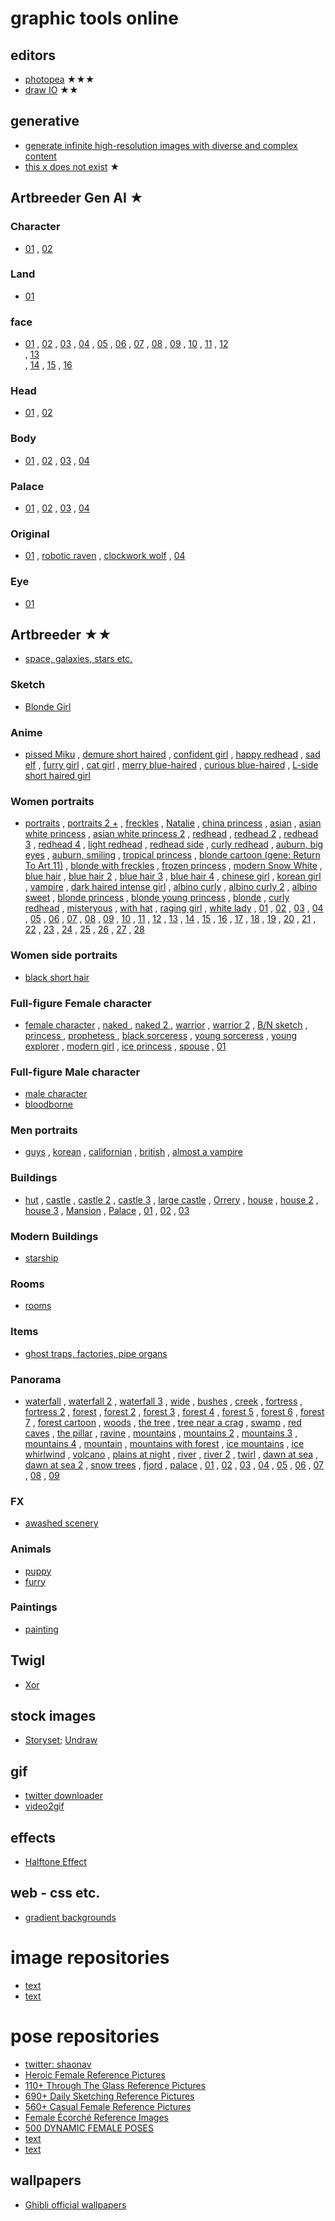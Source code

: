 # graphic tools online

## editors
* [photopea](https://www.photopea.com/) ★★★
* [draw IO](https://draw.io/) ★★

## generative
* [generate infinite high-resolution images with diverse and complex content](https://universome.github.io/alis?s=09)
* [this x does not exist](https://thisxdoesnotexist.com/) ★

## Artbreeder Gen AI ★
### Character
* [01](https://www.artbreeder.com/beta/image/f8a65e57ef39cbf84244b0aa7b47)
, [02](https://www.artbreeder.com/beta/image/ad229c99673ce29f1d8e18d89c2a)
### Land
* [01](https://www.artbreeder.com/beta/image/00e75fed1612198f92e9427def18)
### face
* [01](https://www.artbreeder.com/beta/image/f6ee283c70f2b6a25c85870fc18c)
, [02](https://www.artbreeder.com/beta/image/ea23c416b668217eb59571f842a4)
, [03](https://www.artbreeder.com/beta/image/3809da8a36f59b152a11763d645a)
, [04](https://www.artbreeder.com/beta/image/6c72aacf281c37b89be82b1fc8a6)
, [05](https://www.artbreeder.com/beta/image/8baa0db0d3fe93914e25220548be)
, [06](https://www.artbreeder.com/beta/image/54aaf1ffcdd83f0bf470cdd2fa57)
, [07](https://www.artbreeder.com/beta/image/eb2ceecfc94ca4bba9f2a19992a8)
, [08](https://www.artbreeder.com/beta/image/86deca801372b045bdc4f6dfabdc)
, [09](https://www.artbreeder.com/beta/image/c92de2ad194118c339cbc4d2a7cd)
, [10](https://www.artbreeder.com/beta/image/91d50b1d2f57fbd774f7aee74737)
, [11](https://www.artbreeder.com/beta/image/0ced7d2c6d1400b5067e494a7d7e)
, [12](https://www.artbreeder.com/beta/image/cc753a87a6c46cba2a96011d366e) 	
, [13](https://www.artbreeder.com/beta/image/c92de2ad194118c339cbc4d2a7cd)	
, [14](https://www.artbreeder.com/beta/image/cc753a87a6c46cba2a96011d366e)
, [15](https://www.artbreeder.com/beta/image/ae01d149ea406eb94671f06e9d92)
, [16](https://www.artbreeder.com/beta/image/385bde87bc3d85be0f39df12363d)
### Head
* [01](https://www.artbreeder.com/beta/image/5dd5431417ef0a002edd42e9ff01)
, [02](https://www.artbreeder.com/beta/image/963a990406fbd0e3335247f071f4)
### Body
* [01](https://www.artbreeder.com/beta/image/6f977cf8374fb9ec30ade62475d2)
, [02](https://www.artbreeder.com/beta/image/b5bab533d499102467e7247542bb)
, [03](https://www.artbreeder.com/beta/image/0ed3b75450fa1b1c9305d679d9c7)
, [04](https://www.artbreeder.com/beta/image/a7224e2c833d0714109c54f14602)
### Palace
* [01](https://www.artbreeder.com/beta/image/b23829d22206ab57ac11b4c5f641)
, [02](https://www.artbreeder.com/beta/image/9812dd029acefc5cc639538c8783)
, [03](https://www.artbreeder.com/beta/image/866fb60d290e4e6be232c9885c81)
, [04](https://www.artbreeder.com/beta/image/866fb60d290e4e6be232c9885c81)
### Original
* [01](https://www.artbreeder.com/beta/image/89e106e5430ff0a6a975781e0807)
, [robotic raven](https://www.artbreeder.com/beta/image/cff77b47d8ee12c3b907ab4fa695)
, [clockwork wolf](https://www.artbreeder.com/beta/image/39809e4cdf0be3d6addf96588478)
, [04](https://www.artbreeder.com/beta/image/e5072279f40f4adb196352aef6e9)
### Eye
* [01](https://www.artbreeder.com/beta/image/b9063a137f4605c429c3eb81572f)


## Artbreeder ★★
* [space, galaxies, stars etc.](https://www.artbreeder.com/i?k=c6563fb374012b3e87e86da4fd8e) 	
### Sketch
* [Blonde Girl](https://www.artbreeder.com/i?k=2c82e4f0dce9dd3eab85a7db7d42)
### Anime
* [pissed Miku](https://www.artbreeder.com/i?k=f65856e2d61b6efbcce6f868c00d)
, [demure short haired](https://www.artbreeder.com/i?k=c48896298229999761033f139c26)
, [confident girl](https://www.artbreeder.com/i?k=f74539663456c66ddaa29e218df1)
, [happy redhead](https://www.artbreeder.com/i?k=f1e069d6d5a8a15b15c90736a7a8)
, [sad elf](https://www.artbreeder.com/i?k=cd67dafc68f0d38ec6ba7c72b9bb)
, [furry girl](https://www.artbreeder.com/i?k=972abf1e7174b1e0a97d2275d2d0)
, [cat girl](https://www.artbreeder.com/i?k=a7088bae31858474dc72d58c7f45)
, [merry blue-haired](https://www.artbreeder.com/i?k=2238e4459057ad973cb355170409)
, [curious blue-haired](https://www.artbreeder.com/i?k=11212847a02fce3a449277560a79)
, [L-side short haired girl](https://www.artbreeder.com/i?k=51b969ef7908b3d214f5ce3c6ad4)
### Women portraits
* [portraits](https://www.artbreeder.com/i?k=c237a07d1c45c335ed1d77d6cbdf)
, [portraits 2 +](https://www.artbreeder.com/i?k=410c7112f6a8e9b1dc7752a76f1f)
, [freckles](https://www.artbreeder.com/i?k=84787b2a7d18cc4260d371b6e948)
, [Natalie](https://www.artbreeder.com/i?k=22abbf446b18d0d46e6168e03184)
, [china princess](https://www.artbreeder.com/i?k=58eafd0feb5bb6199e9db88e14cd)
, [asian](https://www.artbreeder.com/i?k=afaf6cc855e88767d93d3d0a1927)
, [asian white princess](https://www.artbreeder.com/i?k=06fe8fda3f0d6cffdf32a58e2f77)
, [asian white princess 2](https://www.artbreeder.com/i?k=4d9871d83aa11e328e61a34cf992)
, [redhead](https://www.artbreeder.com/i?k=b7b4be465aaf03588049171fc38c)
, [redhead 2](https://www.artbreeder.com/i?k=91676382ed642119dc4b7215819e)
, [redhead 3](https://www.artbreeder.com/i?k=fa60174e86bf0abca824cfe6657a)
, [redhead 4](https://www.artbreeder.com/i?k=bbd29e331eb866b91dd801d36850)
, [light redhead](https://www.artbreeder.com/i?k=0a9ce12f32aad58dd5f6f46b2e1b)
, [redhead side](https://www.artbreeder.com/i?k=cd422a8c80020b8c8993e86bf44d)
, [curly redhead](https://www.artbreeder.com/i?k=8b719e39b581a6acf69e55e65779)
, [auburn, big eyes](https://www.artbreeder.com/i?k=44a50cd44949c8931e7a91e2c4e0)
, [auburn, smiling](https://www.artbreeder.com/i?k=f3b497c966c7d966a6013d535c6b)
, [tropical princess](https://www.artbreeder.com/i?k=6cbaef01fb7a83189f7740cf1e59)
, [blonde cartoon (gene: Return To Art 11)](https://www.artbreeder.com/i?k=13e80cd4afbe11ac2ce62fe33e63)
, [blonde with freckles](https://www.artbreeder.com/i?k=35d8f295c76f70f2efcd52e5bf33)
, [frozen princess](https://www.artbreeder.com/i?k=5bbf074835613aa35012fc2f42ca)
, [modern Snow White](https://www.artbreeder.com/i?k=f33a12af84dad5c907b69edfd83f)
, [blue hair](https://www.artbreeder.com/i?k=1b258e16845b397f328de1474101)
, [blue hair 2](https://www.artbreeder.com/i?k=4ee8cf2608f40b4844c7b2a48b54)
, [blue hair 3](https://www.artbreeder.com/i?k=1b258e16845b397f328de1474101)
, [blue hair 4](https://www.artbreeder.com/i?k=c01d1c4860920358584d14ba74b7)
, [chinese girl](https://www.artbreeder.com/i?k=19fec3134f202f9f5074317f36a0)
, [korean girl](https://www.artbreeder.com/i?k=84f1b300728a3a60389ac8fc55c4)
, [vampire](https://www.artbreeder.com/i?k=69b40d0de1700d443ee981e40014)
, [dark haired intense girl](https://www.artbreeder.com/i?k=9f5fd1e63e6a11c3d9f852cb4c81)
, [albino curly](https://www.artbreeder.com/i?k=edfca537b3efb938d12367955f0c)
, [albino curly 2](https://www.artbreeder.com/i?k=aa650734133d7e00cf7d2530adaa)
, [albino sweet](https://www.artbreeder.com/i?k=fe6dd75f5f1cd0286bd28eb1f6e1)
, [blonde princess](https://www.artbreeder.com/i?k=97054bc5dad3a681ee1c915cedd8)
, [blonde young princess](https://www.artbreeder.com/i?k=82a95559d0459d8d2e828bf36f56)
, [blonde](https://www.artbreeder.com/i?k=bebabe545284d133d72b959b0648)
, [curly redhead](https://www.artbreeder.com/i?k=14d58f7bd21017f25e74ffedf8a9)
, [misteryous](https://www.artbreeder.com/i?k=2ef4f63f8e9325dab02bd34fef1b)
, [with hat](https://www.artbreeder.com/i?k=2c4ed6dc4423d7ea94c10c9e7294)
, [raging girl](https://www.artbreeder.com/i?k=419ccf1de200ec2d55c20680f2fd)
, [white lady](https://www.artbreeder.com/i?k=1e781e0bc9abcd5eaf5e95d671ab)
, [01](https://www.artbreeder.com/i?k=7978e532121f60b18fad649620e6)
, [02](https://www.artbreeder.com/i?k=1a64ff74584af4a1413a4ba4f677)
, [03](https://www.artbreeder.com/i?k=47bce6c983343e63271b62b9b834)
, [04](https://www.artbreeder.com/i?k=d22119f3ede75ca98229fc20df8a)
, [05](https://www.artbreeder.com/i?k=15d8deddcab14db326c6bc3e7cda)
, [06](https://www.artbreeder.com/i?k=4debde64c6a7e76b1e19f39897f6)
, [07](https://www.artbreeder.com/i?k=375cfd082da87b7aec370b40893d)
, [08](https://www.artbreeder.com/i?k=a7bd980c4b2751ba8b4eb8a4c006)
, [09](https://www.artbreeder.com/i?k=18b7b67d1ef8c5dcb13addb705e8)
, [10](https://www.artbreeder.com/i?k=ab65672a045dc18876143ba2de2b)
, [11](https://www.artbreeder.com/i?k=d31ecc07213baee16fa7902b7d10)
, [12](https://www.artbreeder.com/i?k=f4239bec9e3711813d3c72daf981)
, [13](https://www.artbreeder.com/i?k=a56d91c0ca80a541631ea4ef3984)
, [14](https://www.artbreeder.com/i?k=8ee155be2e4b28c9daecbdc5f394)
, [15](https://www.artbreeder.com/i?k=ac3a5a85163013360285533344ae)
, [16](https://www.artbreeder.com/i?k=e53de86499b6bbf641ce4c330e4f)
, [17](https://www.artbreeder.com/i?k=a49fe5b7ee8c5863f266b4348573)
, [18](https://www.artbreeder.com/i?k=fdf0cfa095596529925cb792711d)
, [19](https://www.artbreeder.com/i?k=e6f2d629ed732f2043d46f84a662)
, [20](https://www.artbreeder.com/i?k=b920e9981933a2e53217dd9c8d8e)
, [21](https://www.artbreeder.com/i?k=78a62925d3e7bd4aee235fd879fd)
, [22](https://www.artbreeder.com/i?k=9fa0947f80e5d8949b8e3e2fe145)
, [23](https://www.artbreeder.com/i?k=eb413fed89c023c21632cc499d2d)
, [24](https://www.artbreeder.com/i?k=2a0195ecd698c7f6c987ecbbe6ad)
, [25](https://www.artbreeder.com/i?k=1862ed7083dfd41865bf5d0b7665)
, [26](https://www.artbreeder.com/i?k=0bfb5716937502ddf55068c336a5)
, [27](https://www.artbreeder.com/i?k=05def272bccc3912d82654a941d3)
, [28](https://www.artbreeder.com/i?k=0bfb5716937502ddf55068c336a5)
### Women side portraits
* [black short hair](https://www.artbreeder.com/i?k=76dbd4f2df2a6a80e866)
### Full-figure Female character
* [female character](https://www.artbreeder.com/i?k=3e3c072f149ac23adc32326c0cb0)
, [naked ](https://www.artbreeder.com/i?k=289b1c5da034ce5d5ea4d1ad6e46)
, [naked 2 ](https://www.artbreeder.com/i?k=289b1c5da034ce5d5ea4d1ad6e46)
, [warrior](https://www.artbreeder.com/i?k=a647f869e5d878f9a2c731c3b48f)
, [warrior 2](https://www.artbreeder.com/i?k=d90aa45539582a17a7f7c6591b2b)
, [B/N sketch](https://www.artbreeder.com/i?k=6ece62e070351cc1484d7ef877ae)
, [princess ](https://www.artbreeder.com/i?k=3dd8718577274461e3b512b037bf)
, [prophetess ](https://www.artbreeder.com/i?k=9325d0eaa1a23f05e0f83ecc168b)
, [black sorceress](https://www.artbreeder.com/i?k=ae4e802fa9c33c4716c757c2261d)
, [young sorceress](https://www.artbreeder.com/i?k=f09835c9db1a7d650817bed81431)
, [young explorer](https://www.artbreeder.com/i?k=40b4e31b4c5661589251ab5fa644)
, [modern girl](https://www.artbreeder.com/i?k=36b9bf7a3f32329e6c51a173c2f9)
, [ice princess](https://www.artbreeder.com/i?k=8d5dd133d9295744b9e3faf271fe)
, [spouse](https://www.artbreeder.com/i?k=2f0aaac8af3635f23d236fa6a0b9)
, [01](https://www.artbreeder.com/i?k=f4cfd376926c1a69f282611e146b)
### Full-figure Male character
* [male character](https://www.artbreeder.com/i?k=18bacda25ef5455e3fba397d056a)
* [bloodborne](https://www.artbreeder.com/i?k=24802dccd75f6444bfa0d44993be)
### Men portraits
* [guys](https://www.artbreeder.com/i?k=cf42ed1525b62478e67169ceadf8)
, [korean](https://www.artbreeder.com/i?k=4022498269868ccb8d4678e6a1d5)
, [californian](https://www.artbreeder.com/i?k=1562c27348d65c3ffd0897998bef)
, [british](https://www.artbreeder.com/i?k=063b21cd64b08a1bbdea766b105d)
, [almost a vampire](https://www.artbreeder.com/i?k=5e48c722b9d76dc536a68ebe1f5f)
### Buildings
* [hut](https://www.artbreeder.com/i?k=5138cb85fe72674e7c33188a38a6)
, [castle](https://www.artbreeder.com/i?k=5b77f969f25e4c7747a1df922a7b)
, [castle 2](https://www.artbreeder.com/i?k=936fc90e3e48b817c21726d7dcfd)
, [castle 3](https://www.artbreeder.com/i?k=857689a554004375fa68f207296c)
, [large castle](https://www.artbreeder.com/i?k=ef3d6a27e8f967320270bd2f0ffc)
, [Orrery](https://www.artbreeder.com/i?k=b478df47ea9806ba863784d04eaa)
, [house](https://www.artbreeder.com/i?k=711766c4a081cbab51e1d989d508)
, [house 2](https://www.artbreeder.com/i?k=bbcafe44d7458c41180aff1f7c6f)
, [house 3](https://www.artbreeder.com/i?k=86c070337c6d2d359226e5795324)
, [Mansion](https://www.artbreeder.com/i?k=5f644fe3111183dc9273bbd2af03)
, [Palace](https://www.artbreeder.com/i?k=09c87702cc669121743993d92b19)
, [01](https://www.artbreeder.com/i?k=a583caf1ea491fc7603d17a9e96a)
, [02](https://www.artbreeder.com/i?k=3d4e50b2cf304070e9f43c9f380b)
, [03](https://www.artbreeder.com/i?k=ecb1738916b005eabe79657fa1bb)
### Modern Buildings
* [starship](https://www.artbreeder.com/i?k=d0a21c39c0beff5237a47e28227b)
### Rooms
* [rooms](https://www.artbreeder.com/i?k=f014c34eb2d5ff83f62bd33bd000)
### Items
* [ghost traps, factories, pipe organs](https://www.artbreeder.com/i?k=bad2fdc0e31a6d2dfee4c0b2)
### Panorama
* [waterfall](https://www.artbreeder.com/i?k=89bdcfadcace200679973fb7ac61)
, [waterfall 2](https://www.artbreeder.com/i?k=c925970ead21a9ac251be3598d18)
, [waterfall 3](https://www.artbreeder.com/i?k=75d785d4da1eb31c029c6660d248)
, [wide](https://www.artbreeder.com/i?k=2a4ee4941fbc3115820ab16ec3fe)
, [bushes](https://www.artbreeder.com/i?k=9ccf53cb8bf2e8434d300a7fd53c)
, [creek](https://www.artbreeder.com/i?k=e9945b73b9422775513702b7a974)
, [fortress](https://www.artbreeder.com/i?k=d14b75b958ab1c5da5ef89ee94af)
, [fortress 2](https://www.artbreeder.com/i?k=c15122e1544803075ca06285d8c6)
, [forest](https://www.artbreeder.com/i?k=1ae85644cd0c6216d2e824ad910a)
, [forest 2](https://www.artbreeder.com/i?k=ee5df585318778895958aa645587)
, [forest 3](https://www.artbreeder.com/i?k=d45a5df4347a1a22d34b08b36fdf)
, [forest 4](https://www.artbreeder.com/i?k=0224b60b400d3855a59c2fcca335)
, [forest 5](https://www.artbreeder.com/i?k=660de46521b98b2cab4bb92813eb)
, [forest 6](https://www.artbreeder.com/i?k=752eebfa88185c07ba6bbc0fdeae)
, [forest 7](https://www.artbreeder.com/i?k=fa11ca586574a4685ce23561be74)
, [forest cartoon](https://www.artbreeder.com/i?k=67c444ddbb8e4b4bf4132b6e0a1b)
, [woods](https://www.artbreeder.com/i?k=f70b1f8db7caee6a095012fab351)
, [the tree](https://www.artbreeder.com/i?k=7a7c7c486f5eb3f5ca6765bb063f)
, [tree near a crag](https://www.artbreeder.com/i?k=af67e97e73468bdd67070be364e4)
, [swamp](https://www.artbreeder.com/i?k=04ceafd114797f8d894bb31f2921)
, [red caves](https://www.artbreeder.com/i?k=404e9f62196b292099eb3add2078)
, [the pillar](https://www.artbreeder.com/i?k=a3cacc11fe9f935fa6d1bbdc175c)
, [ravine](https://www.artbreeder.com/i?k=49109821b7d291609496be32ddfd)
, [mountains](https://www.artbreeder.com/i?k=2b875e8374e540292d5b20ab8915)
, [mountains 2](https://www.artbreeder.com/i?k=2fe69fe087847607c30229648e52)
, [mountains 3](https://www.artbreeder.com/i?k=f636844766723723e198fba331d2)
, [mountains 4](https://www.artbreeder.com/i?k=7051ebee3fd68e7735e04ec638cb)
, [mountain](https://www.artbreeder.com/i?k=f190b3ca826de5955b9fe39eed59)
, [mountains with forest](https://www.artbreeder.com/i?k=c567a40b8f8b65c37a54023bb290)
, [ice mountains](https://www.artbreeder.com/i?k=ee2c27e5af2b65cbe20cb36af336)
, [ice whirlwind](https://www.artbreeder.com/i?k=ad259e6de9a21282104deada10df)
, [volcano](https://www.artbreeder.com/i?k=212ff845fe68717577d443780881)
, [plains at night](https://www.artbreeder.com/i?k=c419b6cf17836554a8bec902ea80)
, [river](https://www.artbreeder.com/i?k=39cb080bee3e97b66d96ff31b30a)
, [river 2](https://www.artbreeder.com/i?k=feff9fdc1060884a02b0c7ccdae3)
, [twirl](https://www.artbreeder.com/i?k=b8be7b9c319c780aa7d57751bc74)
, [dawn at sea](https://www.artbreeder.com/i?k=1a6856b47d6117db04914750bb6c)
, [dawn at sea 2](https://www.artbreeder.com/i?k=bd187c2af59591ceada2f256f60c)
, [snow trees](https://www.artbreeder.com/i?k=197f68f08fd90524b06030455251)
, [fjord](https://www.artbreeder.com/i?k=3c9fc751f438c0e1677a16113f6e)
, [palace](https://www.artbreeder.com/i?k=3dafbd2d3c427aae76464dc8205d)
, [01](https://www.artbreeder.com/i?k=7b1d0c864064022876ae1ce4c02f)
, [02](https://www.artbreeder.com/i?k=30e583fbbe966a4678f3b4f9a111)	
, [03](https://www.artbreeder.com/i?k=d3601b4788e61a2c75b62ddea9bf)
, [04](https://www.artbreeder.com/i?k=a819934c28be83bcc53a6cba1601)
, [05](https://www.artbreeder.com/i?k=af5aec87579cc9e2bba18851463f)
, [06](https://www.artbreeder.com/i?k=1186dcfbe130f6152ab0c05c335d)
, [07](https://www.artbreeder.com/i?k=474d5e5a76638e881430fd3e5834)
, [08](https://www.artbreeder.com/i?k=3761a8a90e63338590e7d243a636)
, [09](https://www.artbreeder.com/i?k=6dd7f155e098754b27bf3fbf0680)
### FX
* [awashed scenery](https://www.artbreeder.com/i?k=206ca085821d093079acaa72adf8)
### Animals
* [puppy](https://www.artbreeder.com/i?k=639862545093af25e64a547f4312)
* [furry](https://www.artbreeder.com/i?k=46e32190a998bdab534feecb3e7f)
### Paintings
* [painting](https://www.artbreeder.com/i?k=f6ea0a00da56b0a5015bcb4241bd)

## Twigl
* [Xor](https://twitter.com/XorDev/status/1461772543203987460)

## stock images
* [Storyset](https://storyset.com/online); [Undraw](https://undraw.co/illustrations)


## gif

* [twitter downloader](https://twittervideodownloader.com/)
* [video2gif](https://ezgif.com/video-to-gif)

## effects

* [Halftone Effect](https://github.com/mnmxmx/halftone-effect)

## web - css etc.

* [gradient backgrounds](https://cssgradient.io/gradient-backgrounds/)

# image repositories

* [text](link)
* [text](link)

# pose repositories
* [twitter: shaonav](https://twitter.com/shaonav/media)
* [Heroic Female Reference Pictures](https://www.cubebrush.co/obscura_29/products/3c4rua/heroic-female-reference-pictures)
* [110+ Through The Glass Reference Pictures](https://www.artstation.com/marketplace/p/p0kRn/110-through-the-glass-reference-pictures)
* [690+ Daily Sketching Reference Pictures](https://www.artstation.com/marketplace/p/8gjyw/690-daily-sketching-reference-pictures)
* [560+ Casual Female Reference Pictures](https://www.artstation.com/marketplace/p/6Yyr3/560-casual-female-reference-pictures)
* [Female Écorché Reference Images](https://www.3dscanstore.com/blog/female-ecorche-models)
* [500 DYNAMIC FEMALE POSES](https://www.cubebrush.co/mels_art/products/gjq3ta/500-dynamic-female-poses)
* [text](link)
* [text](link)


## wallpapers

* [Ghibli official wallpapers](http://www.ghibli.jp/info/013381/)
